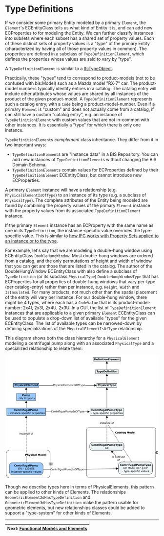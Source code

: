 # Type Definitions

If we consider some primary Entity modeled by a primary `Element`, the `Element`'s ECEntityClass tells us what kind of Entity it is, and can add new ECProperties to for modeling the Entity. We can further classify instances into subsets where each subset has a shared set of property values. Each of these distinct sets of property values is a "type" of the primary Entity (characterized by having all of those property values in common). The properties are defined in a subclass of `TypeDefinitionElement`, which defines the properties whose values are said to vary by "type".

A `TypeDefinitionElement` is similar to a [IfcTypeObject](https://standards.buildingsmart.org/IFC/RELEASE/IFC4/ADD2_TC1/HTML/schema/ifckernel/lexical/ifctypeobject.htm).

Practically, these "types" tend to correspond to product-models (not to be confused with bis:Model) such as a Mazda model "RX-7" car. The product-model numbers typically identify entries in a catalog. The catalog entry will include other attributes whose values are shared by all instances of the product of the given product-model. A `TypeDefinitionElement` represents such a catalog entry, with a `Code` being a product-model-number. Even if a primary `Element` is "custom" and does not actually come from a catalog, if can still have a custom "catalog entry", e.g. an instance of `TypeDefinitionElement` with custom values that are not in-common with other instances. It is essentially a "type" for which there is only one instance.

`TypeDefinitionElement`s *complement* class inheritance. They differ from it in two important ways:

- `TypeDefinitionElement`s are "instance data" in a BIS Repository. You can add new instances of `TypeDefinitionElement`s without changing the BIS Domain Schema.
- `TypeDefinitionElement`s contain values for ECProperties defined by their `TypeDefinitionElement` ECEntityClass, but cannot introduce new ECProperties.

A primary `Element` instance will have a relationship (e.g. `PhysicalElementIsOfType`) to an instance of its type (e.g. a subclass of `PhysicalType`). The complete attributes of the Entity being modeled are found by combining the property values of the primary `Element` instance with the property values from its associated `TypeDefinitionElement` instance.

If the primary `Element` instance has an ECProperty with the same name as one in its `TypeDefinition`, the instance-specific value overrides the type-specific value. This is similar to [how IFC works with Property Sets applied to an instance or to the type](https://standards.buildingsmart.org/IFC/RELEASE/IFC4/ADD2_TC1/HTML/schema/templates/property-sets-with-override.htm).

For example, let's say that we are modeling a double-hung window using ECEntityClass `DoubleHungWindow`. Most double-hung windows are ordered from a catalog, and the only permutations of height and width of window that you can get are those that are listed in the catalog. The author of the DoubleHungWindow ECEntityClass with also define a subclass of `TypeDefinition` (or its subclass `PhysicalType`) `DoubleHungWindowType` that has ECProperties for all properties of double-hung windows that vary per-type (per catalog-entry) rather than per instance, e.g. `Height`, `Width` and `IsInsulated`. For many products, not much other than the spatial placement of the entity will vary per instance. For our double-hung window, there might be 4 types, where each has a `CodeValue` that is its product-model-number: 2x4I, 2x3I, 2x4U, 2x3U. In a GUI, the list of `TypeDefinitionElement` instances that are applicable to a given primary `Element` ECEntityClass can be used to populate a drop-down list of available "types" for the given ECEntityClass. The list of available types can be narrowed-down by defining specializations of the `PhysicalElementIsOfType` relationship.

This diagram shows both the class hierarchy for a `PhysicalElement` modeling a centrifugal pump along with an associated `PhysicalType` and a specialized relationship to relate them:

![PhysicalTypes](../media/physical-types.png)

Though we describe types here in terms of PhysicalElements, this pattern can be applied to other kinds of Elements. The relationships `GeometricElement2dHasTypeDefinition` and `GeometricElement3dHasTypeDefinition` make the pattern usable for geometric elements, but new relationships classes could be added to support a "type-system" for other kinds of Elements.

---
| Next: [Functional Models and Elements](./functional-models-and-elements.md)
|:---
